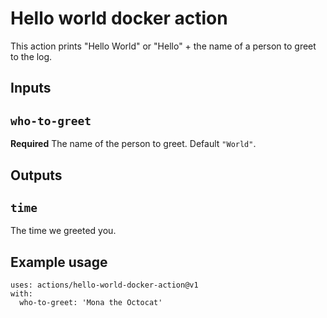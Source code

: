 # Hello world docker action

This action prints "Hello World" or "Hello" + the name of a person to greet to the log.

## Inputs

## `who-to-greet`

**Required** The name of the person to greet. Default `"World"`.

## Outputs

## `time`

The time we greeted you.

## Example usage
```
uses: actions/hello-world-docker-action@v1
with:
  who-to-greet: 'Mona the Octocat'
```